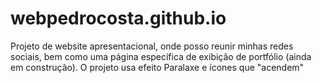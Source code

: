 # webpedrocosta.github.io
Projeto de website apresentacional, onde posso reunir minhas redes sociais, bem como uma página específica de exibição de portfólio (ainda em construção). O projeto usa efeito Paralaxe e ícones que "acendem"
